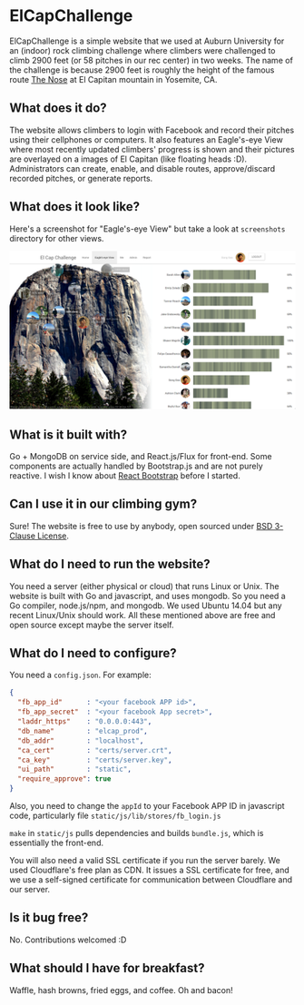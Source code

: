 # ElCapChallenge

ElCapChallenge is a simple website that we used at Auburn University for an (indoor) rock climbing challenge where climbers were challenged to climb 2900 feet (or 58 pitches in our rec center) in two weeks. The name of the challenge is because 2900 feet is roughly the height of the famous route [The Nose](https://en.wikipedia.org/wiki/The_Nose_(El_Capitan)) at El Capitan mountain in Yosemite, CA.

## What does it do?

The website allows climbers to login with Facebook and record their pitches using their cellphones or computers. It also features an Eagle's-eye View where most recently updated climbers' progress is shown and their pictures are overlayed on a images of El Capitan (like floating heads :D). Administrators can create, enable, and disable routes, approve/discard recorded pitches, or generate reports.

## What does it look like?

Here's a screenshot for "Eagle's-eye View" but take a look at `screenshots` directory for other views.

![Eagle's-eye View](https://raw.githubusercontent.com/songgao/ElCapChallenge/master/screenshots/eagleseye.png)

## What is it built with?

Go + MongoDB on service side, and React.js/Flux for front-end. Some components are actually handled by Bootstrap.js and are not purely reactive. I wish I know about [React Bootstrap](static/js/lib/stores/fb_login.js) before I started.

## Can I use it in our climbing gym?

Sure! The website is free to use by anybody, open sourced under [BSD 3-Clause License](http://opensource.org/licenses/BSD-3-Clause).

## What do I need to run the website?

You need a server (either physical or cloud) that runs Linux or Unix. The website is built with Go and javascript, and uses mongodb. So you need a Go compiler, node.js/npm, and mongodb. We used Ubuntu 14.04 but any recent Linux/Unix should work. All these mentioned above are free and open source except maybe the server itself.

## What do I need to configure?

You need a `config.json`. For example:

```json
{
  "fb_app_id"      : "<your facebook APP id>",
  "fb_app_secret"  : "<your facebook App secret>",
  "laddr_https"    : "0.0.0.0:443",
  "db_name"        : "elcap_prod",
  "db_addr"        : "localhost",
  "ca_cert"        : "certs/server.crt",
  "ca_key"         : "certs/server.key",
  "ui_path"        : "static",
  "require_approve": true
}
```

Also, you need to change the `appId` to your Facebook APP ID in javascript code, particularly file `static/js/lib/stores/fb_login.js`

`make` in `static/js` pulls dependencies and builds `bundle.js`, which is essentially the front-end.

You will also need a valid SSL certificate if you run the server barely. We used Cloudflare's free plan as CDN. It issues a SSL certificate for free, and we use a self-signed certificate for communication between Cloudflare and our server.

## Is it bug free?

No. Contributions welcomed :D

## What should I have for breakfast?

Waffle, hash browns, fried eggs, and coffee. Oh and bacon!
